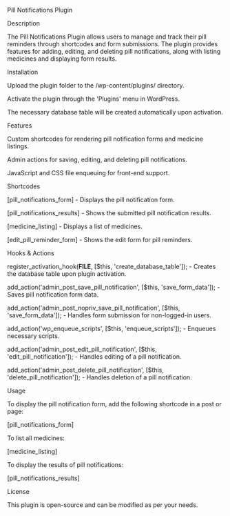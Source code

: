 Pill Notifications Plugin

Description

The Pill Notifications Plugin allows users to manage and track their pill reminders through shortcodes and form submissions. The plugin provides features for adding, editing, and deleting pill notifications, along with listing medicines and displaying form results.

Installation

Upload the plugin folder to the /wp-content/plugins/ directory.

Activate the plugin through the 'Plugins' menu in WordPress.

The necessary database table will be created automatically upon activation.

Features

Custom shortcodes for rendering pill notification forms and medicine listings.

Admin actions for saving, editing, and deleting pill notifications.

JavaScript and CSS file enqueuing for front-end support.

Shortcodes

[pill_notifications_form] - Displays the pill notification form.

[pill_notifications_results] - Shows the submitted pill notification results.

[medicine_listing] - Displays a list of medicines.

[edit_pill_reminder_form] - Shows the edit form for pill reminders.

Hooks & Actions

register_activation_hook(__FILE__, [$this, 'create_database_table']); - Creates the database table upon plugin activation.

add_action('admin_post_save_pill_notification', [$this, 'save_form_data']); - Saves pill notification form data.

add_action('admin_post_nopriv_save_pill_notification', [$this, 'save_form_data']); - Handles form submission for non-logged-in users.

add_action('wp_enqueue_scripts', [$this, 'enqueue_scripts']); - Enqueues necessary scripts.

add_action('admin_post_edit_pill_notification', [$this, 'edit_pill_notification']); - Handles editing of a pill notification.

add_action('admin_post_delete_pill_notification', [$this, 'delete_pill_notification']); - Handles deletion of a pill notification.

Usage

To display the pill notification form, add the following shortcode in a post or page:

[pill_notifications_form]

To list all medicines:

[medicine_listing]

To display the results of pill notifications:

[pill_notifications_results]

License

This plugin is open-source and can be modified as per your needs.
